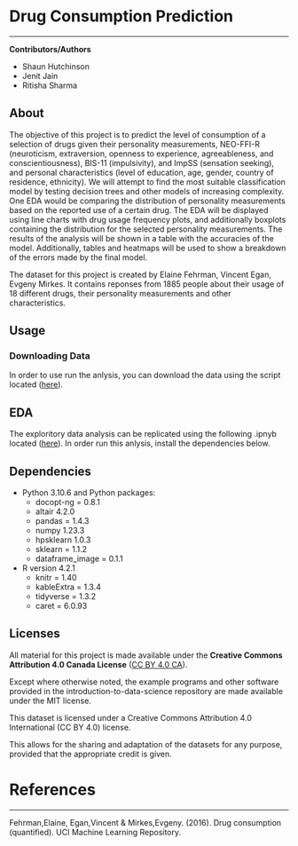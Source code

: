 # Drug Consumption Prediction
***

**Contributors/Authors**

- Shaun Hutchinson
- Jenit Jain
- Ritisha Sharma

## About

The objective of this project is to predict the level of consumption of a selection of drugs given their personality measurements, NEO-FFI-R (neuroticism, extraversion, openness to experience, agreeableness, and conscientiousness), BIS-11 (impulsivity), and ImpSS (sensation seeking), and personal characteristics (level of education, age, gender, country of residence, ethnicity). We will attempt to find the most suitable classification model by testing decision trees and other models of increasing complexity. One EDA would be comparing the distribution of personality measurements based on the reported use of a certain drug. The EDA will be displayed using line charts with drug usage frequency plots, and additionally boxplots containing the distribution for the selected personality measurements. The results of the analysis will be shown in a table with the accuracies of the model. Additionally, tables and heatmaps will be used to show a breakdown of the errors made by the final model.

The dataset for this project is created by Elaine Fehrman, Vincent Egan, Evgeny Mirkes. It contains reponses from 1885 people about their usage of 18 different drugs, their personality measurements and other characteristics.

## Usage
### Downloading Data
In order to use run the anlysis, you can download the data using the script located ([here](https://github.com/UBC-MDS/drug_consumption_prediction/blob/download_data/src/download_data.py)).

## EDA
The exploritory data analysis can be replicated using the following .ipnyb located ([here](https://github.com/UBC-MDS/drug_consumption_prediction/blob/EDA/src/drug_consumption_data_analysis.ipynb)). In order run this anlysis, install the dependencies below.
## Dependencies
- Python 3.10.6 and Python packages:
    - docopt-ng = 0.8.1
    - altair 4.2.0
    - pandas = 1.4.3
    - numpy 1.23.3
    - hpsklearn 1.0.3
    - sklearn = 1.1.2
    - dataframe_image = 0.1.1
- R version 4.2.1
    - knitr = 1.40
    - kableExtra = 1.3.4
    - tidyverse = 1.3.2
    - caret = 6.0.93
## Licenses
All material for this project is made available under the **Creative Commons Attribution 4.0 Canada License** ([CC BY 4.0 CA](https://creativecommons.org/licenses/by-nc-nd/4.0/)).

Except where otherwise noted, the example programs and other software
provided in the introduction-to-data-science repository are made available under the
MIT license.

This dataset is licensed under a Creative Commons Attribution 4.0 International (CC BY 4.0) license.

This allows for the sharing and adaptation of the datasets for any purpose, provided that the appropriate credit is given.

# References
***
Fehrman,Elaine, Egan,Vincent & Mirkes,Evgeny. (2016). Drug consumption (quantified). UCI Machine Learning Repository.
